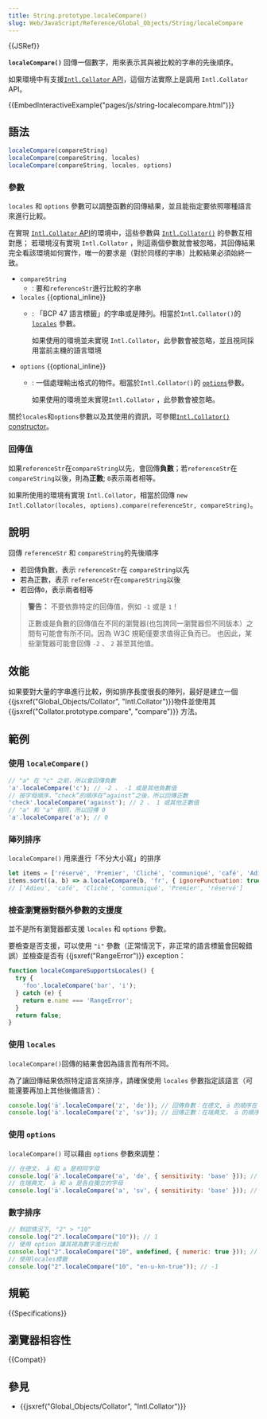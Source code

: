 ```yaml
---
title: String.prototype.localeCompare()
slug: Web/JavaScript/Reference/Global_Objects/String/localeCompare
---
```


{{JSRef}}

**`localeCompare()`** 回傳一個數字，用來表示其與被比較的字串的先後順序。

如果環境中有支援[`Intl.Collator` API](/zh-TW/docs/Web/JavaScript/Reference/Global_Objects/Intl/Collator)，這個方法實際上是調用 `Intl.Collator` API。

{{EmbedInteractiveExample("pages/js/string-localecompare.html")}}

## 語法

```js
localeCompare(compareString)
localeCompare(compareString, locales)
localeCompare(compareString, locales, options)
```

### 參數

`locales` 和 `options` 參數可以調整函數的回傳結果，並且能指定要依照哪種語言來進行比較。

在實現 [`Intl.Collator` API](/zh-TW/docs/Web/JavaScript/Reference/Global_Objects/Intl/Collator)的環境中，這些參數與 [`Intl.Collator()`](/zh-TW/docs/Web/JavaScript/Reference/Global_Objects/Intl/Collator/Collator) 的參數互相對應；
若環境沒有實現 `Intl.Collator` ，則這兩個參數就會被忽略，其回傳結果完全看該環境如何實作，唯一的要求是（對於同樣的字串）比較結果必須始終一致。

- `compareString`
  - : 要和`referenceStr`進行比較的字串
- `locales` {{optional_inline}}
  - : 「BCP 47 語言標籤」的字串或是陣列。相當於`Intl.Collator()`的[`locales`](/zh-TW/docs/Web/JavaScript/Reference/Global_Objects/Intl/Collator/Collator#locales) 參數。

    如果使用的環境並未實現 `Intl.Collator`，此參數會被忽略，並且視同採用當前主機的語言環境
- `options` {{optional_inline}}
  - : 一個處理輸出格式的物件。相當於`Intl.Collator()`的 [`options`](/zh-TW/docs/Web/JavaScript/Reference/Global_Objects/Intl/Collator/Collator#options)參數。

    如果使用的環境並未實現`Intl.Collator` ，此參數會被忽略。

關於`locales`和`options`參數以及其使用的資訊，可參閱[`Intl.Collator()` constructor](/zh-TW/docs/Web/JavaScript/Reference/Global_Objects/Intl/Collator/Collator)。

### 回傳值

如果`referenceStr`在`compareString`以先，會回傳**負數**；若`referenceStr`在`compareString`以後，則為**正數**; `0`表示兩者相等。

如果所使用的環境有實現 `Intl.Collator`，相當於回傳 `new Intl.Collator(locales, options).compare(referenceStr, compareString)`。

## 說明

回傳 `referenceStr` 和 `compareString`的先後順序

- 若回傳負數，表示 `referenceStr`在 `compareString`以先
- 若為正數，表示 `referenceStr`在`compareString`以後
- 若回傳`0`，表示兩者相等

> **警告：** 不要依靠特定的回傳值，例如 `-1` 或是 `1`！
>
> 正數或是負數的回傳值在不同的瀏覽器(也包誇同一瀏覽器但不同版本）之間有可能會有所不同。因為 W3C 規範僅要求值得正負而已。
> 也因此，某些瀏覽器可能會回傳 `-2` 、 `2` 甚至其他值。

## 效能

如果要對大量的字串進行比較，例如排序長度很長的陣列，最好是建立一個 {{jsxref("Global_Objects/Collator", "Intl.Collator")}}物件並使用其{{jsxref("Collator.prototype.compare", "compare")}} 方法。

## 範例

### 使用 `localeCompare()`

```js
// "a" 在 "c" 之前，所以會回傳負數
'a'.localeCompare('c'); // -2 、 -1 或是其他負數值
// 按字母順序，“check”的順序在“against”之後，所以回傳正數
'check'.localeCompare('against'); // 2 、 1 或其他正數值
// "a" 和 "a" 相同，所以回傳 0
'a'.localeCompare('a'); // 0
```

### 陣列排序

`localeCompare()` 用來進行「不分大小寫」的排序

```js
let items = ['réservé', 'Premier', 'Cliché', 'communiqué', 'café', 'Adieu'];
items.sort((a, b) => a.localeCompare(b, 'fr', { ignorePunctuation: true }));
// ['Adieu', 'café', 'Cliché', 'communiqué', 'Premier', 'réservé']
```

### 檢查瀏覽器對額外參數的支援度

並不是所有瀏覽器都支援 `locales` 和 `options` 參數。

要檢查是否支援，可以使用 `"i"` 參數（正常情況下，非正常的語言標籤會回報錯誤）並檢查是否有 {{jsxref("RangeError")}} exception：

```js
function localeCompareSupportsLocales() {
  try {
    'foo'.localeCompare('bar', 'i');
  } catch (e) {
    return e.name === 'RangeError';
  }
  return false;
}
```

### 使用 `locales`

`localeCompare()`回傳的結果會因為語言而有所不同。

為了讓回傳結果依照特定語言來排序，請確保使用 `locales` 參數指定該語言（可能還要再加上其他後備語言）：

```js
console.log('ä'.localeCompare('z', 'de')); // 回傳負數：在德文, ä 的順序在 z 之前
console.log('ä'.localeCompare('z', 'sv')); // 回傳正數：在瑞典文， ä 的順序在 z 之後
```

### 使用 `options`

`localeCompare()` 可以藉由 `options` 參數來調整：

```js
// 在德文， ä 和 a 是相同字母
console.log('ä'.localeCompare('a', 'de', { sensitivity: 'base' })); // 0
// 在瑞典文， ä 和 a 是各自獨立的字母
console.log('ä'.localeCompare('a', 'sv', { sensitivity: 'base' })); // 回傳正數
```

### 數字排序

```js
// 默認情況下, "2" > "10"
console.log("2".localeCompare("10")); // 1
// 使用 option 讓其視為數字進行比較
console.log("2".localeCompare("10", undefined, { numeric: true })); // -1
// 使用locales標籤
console.log("2".localeCompare("10", "en-u-kn-true")); // -1
```

## 規範

{{Specifications}}

## 瀏覽器相容性

{{Compat}}

## 參見

- {{jsxref("Global_Objects/Collator", "Intl.Collator")}}
